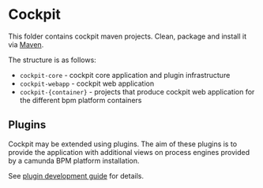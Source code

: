 Cockpit
=======

This folder contains cockpit maven projects. Clean, package and install it via [Maven](https://maven.apache.org/).

The structure is as follows:

* `cockpit-core` - cockpit core application and plugin infrastructure
* `cockpit-webapp` - cockpit web application
* `cockpit-{container}` - projects that produce cockpit web application for the different bpm platform containers

Plugins
-------

Cockpit may be extended using plugins.
The aim of these plugins is to provide the application with additional views on process engines provided by a camunda BPM platform installation.

See [plugin development guide](http://docs.camunda.org/how-tos/cockpit/develop-a-plugin/) for details.